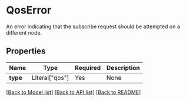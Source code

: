 # QosError

An error indicating that the subscribe request should be attempted on a different node.


## Properties
| Name | Type | Required | Description |
| ------------ | ------------- | ------------- | ------------- |
**type** | Literal["qos"] | Yes | None |


[[Back to Model list]](../../README.md#models-v2-link) [[Back to API list]](../../README.md#documentation-for-api-endpoints) [[Back to README]](../../README.md)
